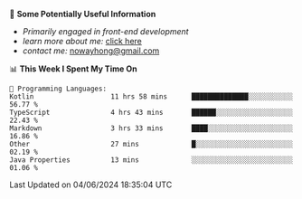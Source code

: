 
<!-- [![Typing SVG](https://readme-typing-svg.demolab.com?font=Fira+Code&weight=500&size=26&pause=1000&width=435&lines=Hi%2CI+am+Tycho!%F0%9F%91%8B)](https://git.io/typing-svg) -->

<!--
<img align='right' src='https://media.giphy.com/media/l3fQ7hK1hpqujCXbG/giphy.gif' width='350'>
**Tycho457/Tycho457** is a ✨ _special_ ✨ repository because its `README.md` (this file) appears on your GitHub profile.

Here are some ideas to get you started:

- 🔭 I’m currently working on ...
- 🌱 I’m currently learning ...
- 👯 I’m looking to collaborate on ...
- 🤔 I’m looking for help with ...
- 💬 Ask me about ...
- 📫 How to reach me: ...
- 😄 Pronouns: ...
- ⚡ Fun fact: ...
-->

<!--
- 🌱 Front-end enthusiasts from China
- 📫 A sophomore computer science student at GZHU

<div>
 <img src='https://media.giphy.com/media/XAxylRMCdpbEWUAvr8/giphy.gif' width='70'>
 <img src='https://media.giphy.com/media/ln7z2eWriiQAllfVcn/giphy.gif' width='70'>
 <img src='https://media.giphy.com/media/eNAsjO55tPbgaor7ma/giphy.gif' width='70'>
 <img src='https://media.giphy.com/media/VgGthkhUvGgOit7Y9i/giphy.gif' width='70'>
 <img src='https://media.giphy.com/media/kdFc8fubgS31b8DsVu/giphy.gif' width='70'>
</div>
-->

📌 **Some Potentially Useful Information** 
- *Primarily engaged in front-end development*
- *learn more about me:*   [click here](https://gzhutyc.top/)
- *contact me:* [nowayhong@gmail.com](mailto:nowayhong@gmail.com)

<!--START_SECTION:waka-->
📊 **This Week I Spent My Time On** 

```text
💬 Programming Languages: 
Kotlin                   11 hrs 58 mins      ██████████████░░░░░░░░░░░   56.77 % 
TypeScript               4 hrs 43 mins       ██████░░░░░░░░░░░░░░░░░░░   22.43 % 
Markdown                 3 hrs 33 mins       ████░░░░░░░░░░░░░░░░░░░░░   16.86 % 
Other                    27 mins             █░░░░░░░░░░░░░░░░░░░░░░░░   02.19 % 
Java Properties          13 mins             ░░░░░░░░░░░░░░░░░░░░░░░░░   01.06 % 
```


 Last Updated on 04/06/2024 18:35:04 UTC
<!--END_SECTION:waka-->

